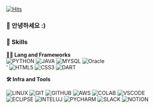 <!-- Header -->

[![Hits](https://hits.seeyoufarm.com/api/count/incr/badge.svg?url=https%3A%2F%2Fgithub.com%2F______&count_bg=%2379C83D&title_bg=%23555555&icon=&icon_color=%23E7E7E7&title=hits&edge_flat=false)](https://hits.seeyoufarm.com)

### 🙇 안녕하세요 :)<br>

<!-- Body -->

### 🦾 Skills
**🧑‍💻 Lang and Frameworks**<br>
![PYTHON](https://img.shields.io/badge/python-3776AB.svg?&style=for-the-badge&logo=python&logoColor=white)
![JAVA](https://img.shields.io/badge/java-438421.svg?&style=for-the-badge&logo=openjdk&logoColor=black)
![MYSQL](https://img.shields.io/badge/mysql-4479A1.svg?&style=for-the-badge&logo=mysql&logoColor=white)
![Oracle](https://img.shields.io/badge/oracle-2982f3.svg?&style=for-the-badge&logo=oracle&logoColor=white)<br>'
![HTML5](https://img.shields.io/badge/html5-E34F26.svg?&style=for-the-badge&logo=html5&logoColor=white)
![CSS3](https://img.shields.io/badge/css3-1572B6.svg?&style=for-the-badge&logo=css3&logoColor=white)
![DART](https://img.shields.io/badge/dart-683991?style=for-the-badge&logo=dart&logoColor=white)


**🛠️ Infra and Tools**

![LINUX](https://img.shields.io/badge/linux-FCC624.svg?&style=for-the-badge&logo=linux&logoColor=white)
![GIT](https://img.shields.io/badge/git-F05032.svg?&style=for-the-badge&logo=git&logoColor=white)
![GITHUB](https://img.shields.io/badge/github-181717.svg?&style=for-the-badge&logo=github&logoColor=white)
![AWS](https://img.shields.io/badge/aws-232F3E.svg?&style=for-the-badge&logo=amazonaws&logoColor=white)
![COLAB](https://img.shields.io/badge/colab-F9AB00.svg?&style=for-the-badge&logo=googlecolab&logoColor=white)
![VSCODE](https://img.shields.io/badge/vscode-007ACC.svg?&style=for-the-badge&logo=visualstudiocode&logoColor=white)<br>
![ECLIPSE](https://img.shields.io/badge/eclipse-2C2255.svg?&style=for-the-badge&logo=eclipseide&logoColor=white)
![INTELUJ](https://img.shields.io/badge/intellij-000000.svg?&style=for-the-badge&logo=intellijidea&logoColor=white)
![PYCHARM](https://img.shields.io/badge/pycharm-000000.svg?&style=for-the-badge&logo=pycharm&logoColor=white)
![SLACK](https://img.shields.io/badge/slack-4A154B.svg?&style=for-the-badge&logo=slack&logoColor=white)
![NOTION](https://img.shields.io/badge/notion-000000.svg?&style=for-the-badge&logo=notion&logoColor=white)

